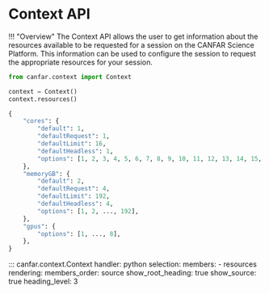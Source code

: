 # Context API

!!! "Overview"
    The Context API allows the user to get information about the resources available to be requested for a session on the CANFAR Science Platform. This information can be used to configure the session to request the appropriate resources for your session.

```python title="Get context information"
from canfar.context import Context

context = Context()
context.resources()
```

```python
{
    "cores": {
        "default": 1,
        "defaultRequest": 1,
        "defaultLimit": 16,
        "defaultHeadless": 1,
        "options": [1, 2, 3, 4, 5, 6, 7, 8, 9, 10, 11, 12, 13, 14, 15, 16],
    },
    "memoryGB": {
        "default": 2,
        "defaultRequest": 4,
        "defaultLimit": 192,
        "defaultHeadless": 4,
        "options": [1, 2, ..., 192],
    },
    "gpus": {
        "options": [1, ..., 8],
    },
}
```

::: canfar.context.Context
    handler: python
    selection:
      members:
        - resources
    rendering:
      members_order: source
      show_root_heading: true
      show_source: true
      heading_level: 3
